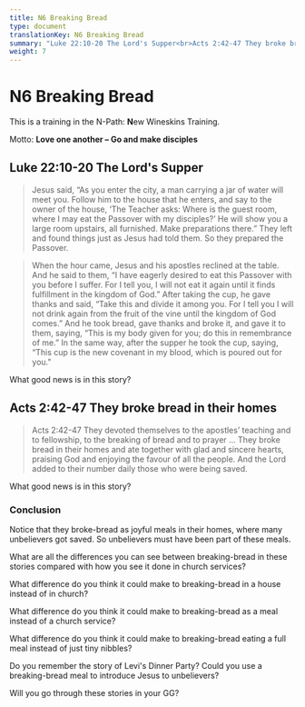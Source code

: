 ```yaml
---
title: N6 Breaking Bread
type: document
translationKey: N6 Breaking Bread
summary: "Luke 22:10-20 The Lord's Supper<br>Acts 2:42-47 They broke bread in their homes"
weight: 7
---
```

# N6 Breaking Bread

This is a training in the N-Path: **N**ew Wineskins Training.

Motto: **Love one another – Go and make disciples**

## Luke 22:10-20 The Lord's Supper

>   Jesus said, “As you enter the city, a man carrying a jar of water will meet you. Follow him to the house that he enters, and say to the owner of the house, ‘The Teacher asks: Where is the guest room, where I may eat the Passover with my disciples?’ He will show you a large room upstairs, all furnished. Make preparations there.” They left and found things just as Jesus had told them. So they prepared the Passover.

>   When the hour came, Jesus and his apostles reclined at the table. And he said to them, “I have eagerly desired to eat this Passover with you before I suffer. For I tell you, I will not eat it again until it finds fulfillment in the kingdom of God.” After taking the cup, he gave thanks and said, “Take this and divide it among you. For I tell you I will not drink again from the fruit of the vine until the kingdom of God comes.” And he took bread, gave thanks and broke it, and gave it to them, saying, “This is my body given for you; do this in remembrance of me.” In the same way, after the supper he took the cup, saying, “This cup is the new covenant in my blood, which is poured out for you."

What good news is in this story?

## Acts 2:42-47 They broke bread in their homes

>   Acts 2:42-47 They devoted themselves to the apostles’ teaching and to fellowship, to the breaking of bread and to prayer ... They broke bread in their homes and ate together with glad and sincere hearts, praising God and enjoying the favour of all the people. And the Lord added to their number daily those who were being saved.

What good news is in this story?

### Conclusion

Notice that they broke-bread as joyful meals in their homes, where many unbelievers got saved. So unbelievers must have been part of these meals.

What are all the differences you can see between breaking-bread in these stories compared with how you see it done in church services?

What difference do you think it could make to breaking-bread in a house instead of in church?

What difference do you think it could make to breaking-bread as a meal instead of a church service?

What difference do you think it could make to breaking-bread eating a full meal instead of just tiny nibbles?

Do you remember the story of Levi's Dinner Party? Could you use a breaking-bread meal to introduce Jesus to unbelievers?

Will you go through these stories in your GG?

